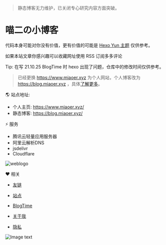 > 静态博客无力维护，已关闭专心研究内容方面突破。

# 喵二の小博客

代码本身可能对你没有价值，更有价值的可能是 [Hexo Yun 主题](https://yun.yunyoujun.cn/) 仅供参考。

如果本站文章你感兴趣可以收藏网址使用 RSS 订阅多多评论

Tip: 在写 21.10.25 BlogTime 时 hexo 出现了问题，仓库中的修改时间仅供参考。



>已经更换 <https://www.miaoer.xyz> 为个人网站，个人博客改为 <https://blog.miaoer.xyz> ，具体[了解更多](https://www.miaoer.xyz/notes/2)。




🌎 站点地址:

- 个人主页: https://www.miaoer.xyz/
- 静态博客: https://blog.miaoer.xyz/


⚡ 服务

- 腾讯云轻量应用服务器
- 阿里云解析DNS
- jsdelivr
- Cloudflare




![weblogo](https://cdn.jsdelivr.net/gh/miaoermua/CatCDN@latest/logo/weblogo.png)

❤️ 相关

- [友链](https://www.miaoer.xyz/friends)

- [站点](https://www.miaoer.xyz/site)

- [BlogTime](https://www.miaoer.xyz/posts/blog/blogtime)

- [关于我](https://www.miaoer.xyz/about)

- [隐私](https://www.miaoer.xyz/privacy)

![Image text](https://www.hualigs.cn/image/60d83024b29df.jpg)
